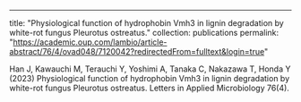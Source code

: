 ---
title: "Physiological function of hydrophobin Vmh3 in lignin degradation by white-rot fungus Pleurotus ostreatus."
collection: publications
permalink: "https://academic.oup.com/lambio/article-abstract/76/4/ovad048/7120042?redirectedFrom=fulltext&login=true"

Han J, Kawauchi M, Terauchi Y, Yoshimi A, Tanaka C, Nakazawa T, Honda Y (2023) Physiological function of hydrophobin Vmh3 in lignin degradation by white-rot fungus Pleurotus ostreatus. Letters in Applied Microbiology 76(4).
